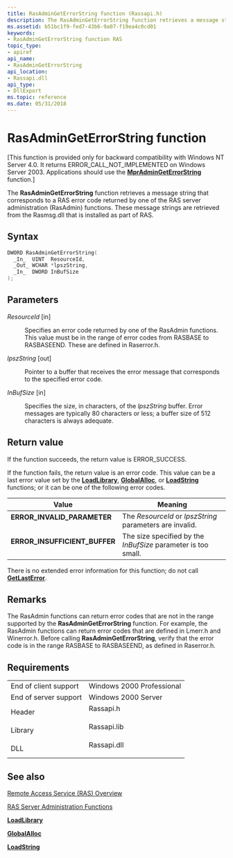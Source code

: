 ```yaml
---
title: RasAdminGetErrorString function (Rassapi.h)
description: The RasAdminGetErrorString function retrieves a message string that corresponds to a RAS error code returned by one of the RAS server administration (RasAdmin) functions.
ms.assetid: b51bc1f9-fed7-43b6-9a07-f19ea4c0cd01
keywords:
- RasAdminGetErrorString function RAS
topic_type:
- apiref
api_name:
- RasAdminGetErrorString
api_location:
- Rassapi.dll
api_type:
- DllExport
ms.topic: reference
ms.date: 05/31/2018
---
```


# RasAdminGetErrorString function

\[This function is provided only for backward compatibility with Windows NT Server 4.0. It returns ERROR\_CALL\_NOT\_IMPLEMENTED on Windows Server 2003. Applications should use the [**MprAdminGetErrorString**](/windows/desktop/api/Mprapi/nf-mprapi-mpradmingeterrorstring) function.\]

The **RasAdminGetErrorString** function retrieves a message string that corresponds to a RAS error code returned by one of the RAS server administration (RasAdmin) functions. These message strings are retrieved from the Rasmsg.dll that is installed as part of RAS.

## Syntax


```C++
DWORD RasAdminGetErrorString(
  _In_  UINT  ResourceId,
  _Out_ WCHAR *lpszString,
  _In_  DWORD InBufSize
);
```



## Parameters

<dl> <dt>

*ResourceId* \[in\]
</dt> <dd>

Specifies an error code returned by one of the RasAdmin functions. This value must be in the range of error codes from RASBASE to RASBASEEND. These are defined in Raserror.h.

</dd> <dt>

*lpszString* \[out\]
</dt> <dd>

Pointer to a buffer that receives the error message that corresponds to the specified error code.

</dd> <dt>

*InBufSize* \[in\]
</dt> <dd>

Specifies the size, in characters, of the *lpszString* buffer. Error messages are typically 80 characters or less; a buffer size of 512 characters is always adequate.

</dd> </dl>

## Return value

If the function succeeds, the return value is ERROR\_SUCCESS.

If the function fails, the return value is an error code. This value can be a last error value set by the [**LoadLibrary**](https://msdn.microsoft.com/library/ms684175(v=VS.85).aspx), [**GlobalAlloc**](https://msdn.microsoft.com/library/Aa366574(v=VS.85).aspx), or [**LoadString**](https://msdn.microsoft.com/library/ms647486(v=VS.85).aspx) functions; or it can be one of the following error codes.



| Value                                                                                                      | Meaning                                                                  |
|------------------------------------------------------------------------------------------------------------|--------------------------------------------------------------------------|
| <dl> <dt>**ERROR\_INVALID\_PARAMETER**</dt> </dl>   | The *ResourceId* or *lpszString* parameters are invalid.<br/>      |
| <dl> <dt>**ERROR\_INSUFFICIENT\_BUFFER**</dt> </dl> | The size specified by the *InBufSize* parameter is too small.<br/> |



 

There is no extended error information for this function; do not call [**GetLastError**](https://docs.microsoft.com/windows/desktop/api/errhandlingapi/nf-errhandlingapi-getlasterror).

## Remarks

The RasAdmin functions can return error codes that are not in the range supported by the **RasAdminGetErrorString** function. For example, the RasAdmin functions can return error codes that are defined in Lmerr.h and Winerror.h. Before calling **RasAdminGetErrorString**, verify that the error code is in the range RASBASE to RASBASEEND, as defined in Raserror.h.

## Requirements



|                                  |                                                                                        |
|----------------------------------|----------------------------------------------------------------------------------------|
| End of client support<br/> | Windows 2000 Professional<br/>                                                   |
| End of server support<br/> | Windows 2000 Server<br/>                                                         |
| Header<br/>                | <dl> <dt>Rassapi.h</dt> </dl>   |
| Library<br/>               | <dl> <dt>Rassapi.lib</dt> </dl> |
| DLL<br/>                   | <dl> <dt>Rassapi.dll</dt> </dl> |



## See also

<dl> <dt>

[Remote Access Service (RAS) Overview](about-remote-access-service.md)
</dt> <dt>

[RAS Server Administration Functions](ras-server-administration-functions.md)
</dt> <dt>

[**LoadLibrary**](https://msdn.microsoft.com/library/ms684175(v=VS.85).aspx)
</dt> <dt>

[**GlobalAlloc**](https://msdn.microsoft.com/library/Aa366574(v=VS.85).aspx)
</dt> <dt>

[**LoadString**](https://msdn.microsoft.com/library/ms647486(v=VS.85).aspx)
</dt> </dl>

 

 





